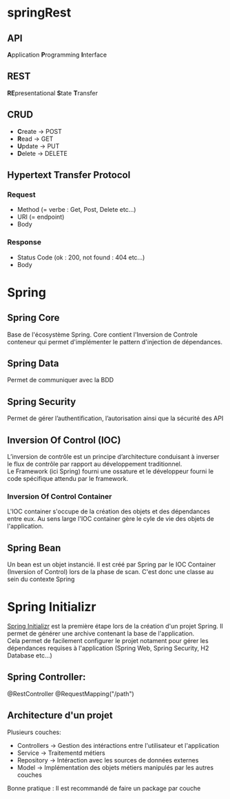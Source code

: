 # springRest

## API  
**A**pplication **P**rogramming **I**nterface  

## REST  
**RE**presentational **S**tate **T**ransfer

## CRUD  
- **C**reate  -> POST
- **R**ead    -> GET
- **U**pdate  -> PUT
- **D**elete  -> DELETE

## Hypertext Transfer Protocol  
### Request  
- Method (= verbe : Get, Post, Delete etc...)  
- URI (= endpoint)  
- Body
### Response  
- Status Code (ok : 200, not found : 404 etc...)
- Body


# Spring  
## Spring Core
Base de l'écosystème Spring. Core contient l'Inversion de Controle conteneur qui permet d'implémenter le pattern d'injection de dépendances.
## Spring Data  
Permet de communiquer avec la BDD
## Spring Security  
Permet de gérer l’authentification, l’autorisation ainsi que la sécurité des API

## Inversion Of Control (IOC)  
L’inversion de contrôle est un principe d’architecture conduisant à inverser le flux de contrôle par rapport au développement traditionnel.  
Le Framework (ici Spring) fourni une ossature et le développeur fourni le code spécifique attendu par le framework.

### Inversion Of Control Container  
L'IOC container s'occupe de la création des objets et des dépendances entre eux. Au sens large l'IOC container gère le cyle de vie des objets de l'application.

## Spring Bean  
Un bean est un objet instancié. Il est créé par Spring par le IOC Container (Inversion of Control) lors de la phase de scan. C'est donc une classe au sein du contexte Spring

# Spring Initializr
[Spring Initializr](https://start.spring.io/) est la première étape lors de la création d'un projet Spring. Il permet de générer une archive contenant la base de l'application.  
Cela permet de facilement configurer le projet notament pour gérer les dépendances requises à l'application (Spring Web, Spring Security, H2 Database etc...)

## Spring Controller:
@RestController
@RequestMapping("/path")  

## Architecture d'un projet
Plusieurs couches:  
- Controllers -> Gestion des intéractions entre l'utilisateur et l'application  
- Service -> Traitementd métiers
- Repository -> Intéraction avec les sources de données externes
- Model -> Implémentation des objets métiers manipulés par les autres couches

Bonne pratique : Il est recommandé de faire un package par couche
